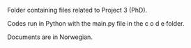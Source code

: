 Folder containing files related to Project 3 (PhD).

Codes run in Python with the main.py file in the c o d e folder.

Documents are in Norwegian.
